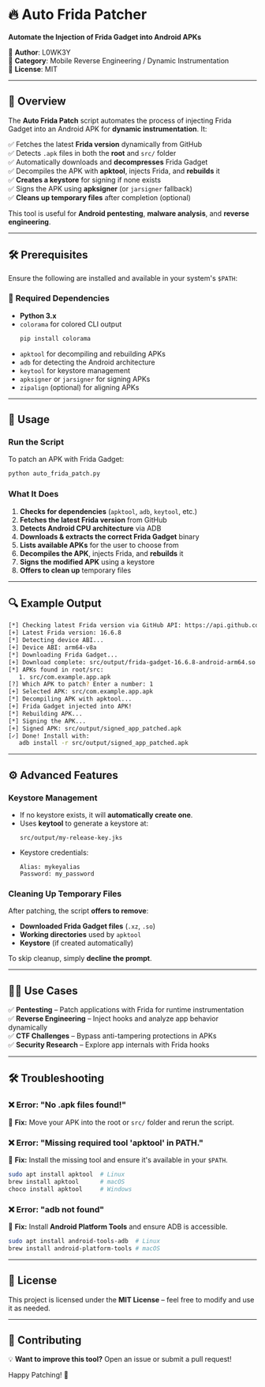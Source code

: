 # 🔥 Auto Frida Patcher

**Automate the Injection of Frida Gadget into Android APKs**  

🔹 **Author**: L0WK3Y  
🔹 **Category**: Mobile Reverse Engineering / Dynamic Instrumentation  
🔹 **License**: MIT  

---

## 🎯 Overview  

The **Auto Frida Patch** script automates the process of injecting Frida Gadget into an Android APK for **dynamic instrumentation**. It:  

✅ Fetches the latest **Frida version** dynamically from GitHub  
✅ Detects `.apk` files in both the **root** and `src/` folder  
✅ Automatically downloads and **decompresses** Frida Gadget  
✅ Decompiles the APK with **apktool**, injects Frida, and **rebuilds** it  
✅ **Creates a keystore** for signing if none exists  
✅ Signs the APK using **apksigner** (or `jarsigner` fallback)  
✅ **Cleans up temporary files** after completion (optional)  

This tool is useful for **Android pentesting**, **malware analysis**, and **reverse engineering**.  

---

## 🛠️ Prerequisites  

Ensure the following are installed and available in your system's `$PATH`:  

### 📌 **Required Dependencies**  
- **Python 3.x**  
- `colorama` for colored CLI output  
  ```sh
  pip install colorama
  ```
- `apktool` for decompiling and rebuilding APKs  
- `adb` for detecting the Android architecture  
- `keytool` for keystore management  
- `apksigner` or `jarsigner` for signing APKs  
- `zipalign` (optional) for aligning APKs  



---

## 🔧 Usage  

### **Run the Script**  
To patch an APK with Frida Gadget:  

```sh
python auto_frida_patch.py
```

### **What It Does**  

1. **Checks for dependencies** (`apktool`, `adb`, `keytool`, etc.)  
2. **Fetches the latest Frida version** from GitHub  
3. **Detects Android CPU architecture** via ADB  
4. **Downloads & extracts the correct Frida Gadget** binary  
5. **Lists available APKs** for the user to choose from  
6. **Decompiles the APK**, injects Frida, and **rebuilds** it  
7. **Signs the modified APK** using a keystore  
8. **Offers to clean up** temporary files  

---

## 🔍 Example Output  

```sh
[*] Checking latest Frida version via GitHub API: https://api.github.com/repos/frida/frida/releases/latest
[+] Latest Frida version: 16.6.8
[*] Detecting device ABI...
[+] Device ABI: arm64-v8a
[*] Downloading Frida Gadget...
[+] Download complete: src/output/frida-gadget-16.6.8-android-arm64.so
[*] APKs found in root/src:
   1. src/com.example.app.apk
[?] Which APK to patch? Enter a number: 1
[+] Selected APK: src/com.example.app.apk
[*] Decompiling APK with apktool...
[+] Frida Gadget injected into APK!
[*] Rebuilding APK...
[*] Signing the APK...
[+] Signed APK: src/output/signed_app_patched.apk
[✓] Done! Install with:
   adb install -r src/output/signed_app_patched.apk
```

---

## ⚙️ Advanced Features  

### **Keystore Management**  
- If no keystore exists, it will **automatically create one**.  
- Uses **keytool** to generate a keystore at:  
  ```
  src/output/my-release-key.jks
  ```
- Keystore credentials:  
  ```
  Alias: mykeyalias
  Password: my_password
  ```

### **Cleaning Up Temporary Files**  
After patching, the script **offers to remove**:  
- **Downloaded Frida Gadget files** (`.xz`, `.so`)  
- **Working directories** used by `apktool`  
- **Keystore** (if created automatically)  

To skip cleanup, simply **decline the prompt**.  

---

## 🏴‍☠️ Use Cases  

✅ **Pentesting** – Patch applications with Frida for runtime instrumentation  
✅ **Reverse Engineering** – Inject hooks and analyze app behavior dynamically  
✅ **CTF Challenges** – Bypass anti-tampering protections in APKs  
✅ **Security Research** – Explore app internals with Frida hooks  

---

## 🛠️ Troubleshooting  

### ❌ **Error: "No .apk files found!"**  
🔹 **Fix:** Move your APK into the root or `src/` folder and rerun the script.  

### ❌ **Error: "Missing required tool 'apktool' in PATH."**  
🔹 **Fix:** Install the missing tool and ensure it's available in your `$PATH`.  

```sh
sudo apt install apktool  # Linux
brew install apktool      # macOS
choco install apktool     # Windows
```

### ❌ **Error: "adb not found"**  
🔹 **Fix:** Install **Android Platform Tools** and ensure ADB is accessible.  

```sh
sudo apt install android-tools-adb  # Linux
brew install android-platform-tools # macOS
```

---

## 📜 License  
This project is licensed under the **MIT License** – feel free to modify and use it as needed.  

---

## 🤝 Contributing  
💡 **Want to improve this tool?** Open an issue or submit a pull request!  



Happy Patching! 🚀